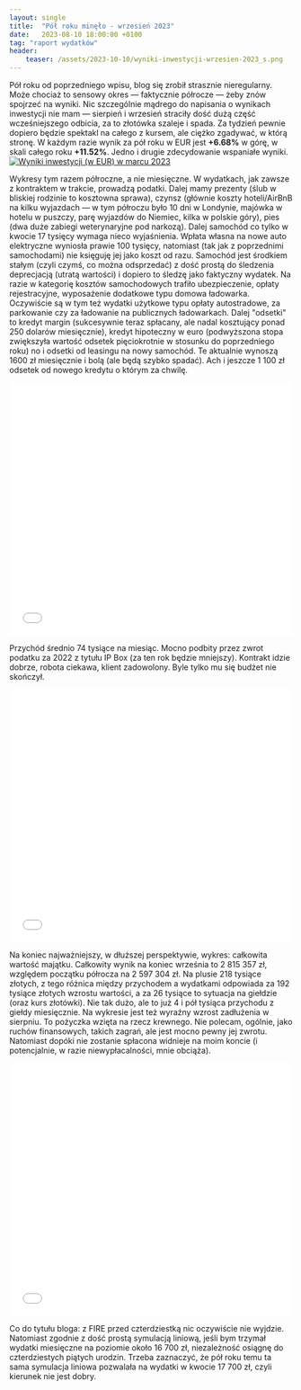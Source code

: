 ```yaml
---
layout: single
title:  "Pół roku minęło - wrzesień 2023"
date:   2023-08-10 18:00:00 +0100
tag: "raport wydatków"
header:
    teaser: /assets/2023-10-10/wyniki-inwestycji-wrzesien-2023_s.png
---
```

Pół roku od poprzedniego wpisu, blog się zrobił strasznie nieregularny. Może chociaż to sensowy okres — faktycznie półrocze — żeby znów spojrzeć na wyniki. Nic szczególnie mądrego do napisania o wynikach inwestycji nie mam — sierpień i wrzesień straciły dość dużą część wcześniejszego odbicia, za to złotówka szaleje i spada. Za tydzień pewnie dopiero będzie spektakl na całego z kursem, ale ciężko zgadywać, w którą stronę. W każdym razie wynik za pół roku w EUR jest **+6.68%** w górę, w skali całego roku **+11.52%**. Jedno i drugie zdecydowanie wspaniałe wyniki.
[![Wyniki inwestycji (w EUR) w marcu 2023](/assets/2023-10-10/wyniki-inwestycji-wrzesien-2023_s.png)](/assets/2023-10-10/wyniki-inwestycji-wrzesien-2023.png)

Wykresy tym razem półroczne, a nie miesięczne. W wydatkach, jak zawsze z kontraktem w trakcie, prowadzą podatki. Dalej mamy prezenty (ślub w bliskiej rodzinie to kosztowna sprawa), czynsz (głównie koszty hoteli/AirBnB na kilku wyjazdach — w tym półroczu było 10 dni w Londynie, majówka w hotelu w puszczy, parę wyjazdów do Niemiec, kilka w polskie góry), pies (dwa duże zabiegi weterynaryjne pod narkozą). Dalej samochód co tylko w kwocie 17 tysięcy wymaga nieco wyjaśnienia. Wpłata własna na nowe auto elektryczne wyniosła prawie 100 tysięcy, natomiast (tak jak z poprzednimi samochodami) nie księguję jej jako koszt od razu. Samochód jest środkiem stałym (czyli czymś, co można odsprzedać) z dość prostą do śledzenia deprecjacją (utratą wartości) i dopiero to śledzę jako faktyczny wydatek. Na razie w kategorię kosztów samochodowych trafiło ubezpieczenie, opłaty rejestracyjne, wyposażenie dodatkowe typu domowa ładowarka. Oczywiście są w tym też wydatki użytkowe typu opłaty autostradowe, za parkowanie czy za ładowanie na publicznych ładowarkach. Dalej "odsetki" to kredyt margin (sukcesywnie teraz spłacany, ale nadal kosztujący ponad 250 dolarów miesięcznie), kredyt hipoteczny w euro (podwyższona stopa zwiększyła wartość odsetek pięciokrotnie w stosunku do poprzedniego roku) no i odsetki od leasingu na nowy samochód. Te aktualnie wynoszą 1600 zł miesięcznie i bolą (ale będą szybko spadać). Ach i jeszcze 1 100 zł odsetek od nowego kredytu o którym za chwilę.
<iframe markdown="0" title="Podsumowanie wydatków przed wrześniem 2023" src="/assets/2023-10-10/wydatki-wrzesien-2023.html" width="100%" height="450px" frameborder="0"></iframe>

Przychód średnio 74 tysiące na miesiąc. Mocno podbity przez zwrot podatku za 2022 z tytułu IP Box (za ten rok będzie mniejszy). Kontrakt idzie dobrze, robota ciekawa, klient zadowolony. Byle tylko mu się budżet nie skończył.
<iframe markdown="0" title="Podsumowanie przychodów przed wrześniem 2023" src="/assets/2023-10-10/przychody-wrzesien-2023.html" width="100%" height="450px" frameborder="0"></iframe>

Na koniec najważniejszy, w dłuższej perspektywie, wykres: całkowita wartość majątku. Całkowity wynik na koniec września to 2 815 357 zł, względem początku półrocza na 2 597 304 zł. Na plusie 218 tysiące złotych, z tego różnica między przychodem a wydatkami odpowiada za 192 tysiące złotych wzrostu wartości, a za 26 tysiące to sytuacja na giełdzie (oraz kurs złotówki). Nie tak dużo, ale to już 4 i pół tysiąca przychodu z giełdy miesięcznie. Na wykresie jest też wyraźny wzrost zadłużenia w sierpniu. To pożyczka wzięta na rzecz krewnego. Nie polecam, ogólnie, jako ruchów finansowych, takich zagrań, ale jest mocno pewny jej zwrotu. Natomiast dopóki nie zostanie spłacona widnieje na moim koncie (i potencjalnie, w razie niewypłacalności, mnie obciąża).
<iframe markdown="0" title="Podsumowanie majątku we wrześniu 2023" src="/assets/2023-10-10/całkowity-majątek-wrzesien-2023.html" width="100%" height="450px" frameborder="0"></iframe>

Co do tytułu bloga: z FIRE przed czterdziestką nic oczywiście nie wyjdzie. Natomiast zgodnie z dość prostą symulacją liniową, jeśli bym trzymał wydatki miesięczne na poziomie około 16 700 zł, niezależność osiągnę do czterdziestych piątych urodzin. Trzeba zaznaczyć, że pół roku temu ta sama symulacja liniowa pozwalała na wydatki w kwocie 17 700 zł, czyli kierunek nie jest dobry.
